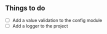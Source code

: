 ## Things to do

- [ ] Add a value validation to the config module
- [ ] Add a logger to the project
